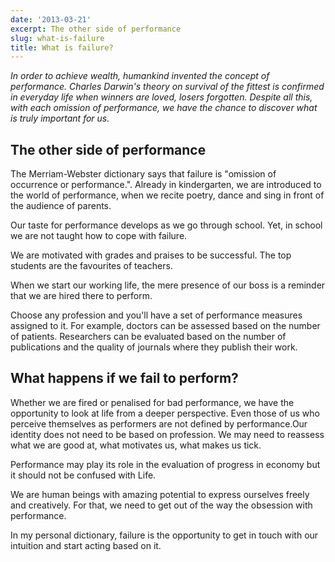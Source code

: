 ```yaml
---
date: '2013-03-21'
excerpt: The other side of performance
slug: what-is-failure
title: What is failure?
---
```


*In order to achieve wealth, humankind invented the concept of performance. Charles Darwin's theory on survival of the fittest is confirmed in everyday life when winners are loved, losers forgotten. Despite all this, with each omission of performance, we have the chance to discover what is truly important for us.*

## The other side of performance

The Merriam-Webster dictionary says that failure is "omission of occurrence or performance.". Already in kindergarten, we are introduced to the world of performance, when we recite poetry, dance and sing in front of the audience of parents.

Our taste for performance develops as we go through school. Yet, in school we are not taught how to cope with failure.

We are motivated with grades and praises to be successful. The top students are the favourites of teachers.

When we start our working life, the mere presence of our boss is a reminder that we are hired there to perform.

Choose any profession and you'll have a set of performance measures assigned to it. For example, doctors can be assessed based on the number of patients. Researchers can be evaluated based on the number of publications and the quality of journals where they publish their work.

## What happens if we fail to perform?

Whether we are fired or penalised for bad performance, we have the opportunity to look at life from a deeper perspective. Even those of us who perceive themselves as performers are not defined by performance.Our identity does not need to be based on profession. We may need to reassess what we are good at, what motivates us, what makes us tick.

Performance may play its role in the evaluation of progress in economy but it should not be confused with Life.

We are human beings with amazing potential to express ourselves freely and creatively. For that, we need to get out of the way the obsession with performance.

In my personal dictionary, failure is the opportunity to get in touch with our intuition and start acting based on it.
